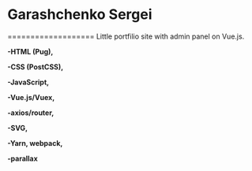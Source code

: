 # Garashchenko Sergei
===================
Little portfilio site with admin panel on Vue.js. 

**-HTML (Pug),**

**-CSS (PostCSS),**

**-JavaScript,**

**-Vue.js/Vuex,**

**-axios/router,**

**-SVG,**

**-Yarn, webpack,**

**-parallax**

